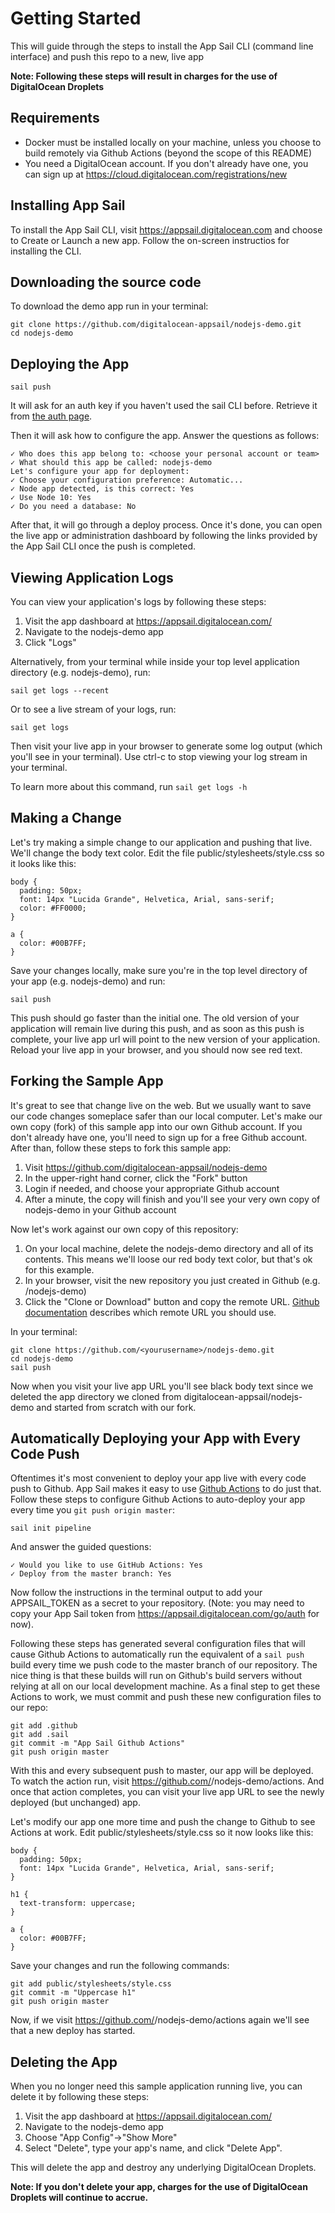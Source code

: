 # Getting Started #

This will guide through the steps to install the App Sail CLI (command line interface) and push this repo to a new, live app

**Note: Following these steps will result in charges for the use of DigitalOcean Droplets**

## Requirements

* Docker must be installed locally on your machine, unless you choose to build remotely via Github Actions (beyond the scope of this README)
* You need a DigitalOcean account. If you don't already have one, you can sign up at https://cloud.digitalocean.com/registrations/new
    

## Installing App Sail ##

To install the App Sail CLI, visit https://appsail.digitalocean.com and choose to Create or Launch a new app. Follow the on-screen instructios for installing the CLI.

## Downloading the source code

To download the demo app run in your terminal:

	git clone https://github.com/digitalocean-appsail/nodejs-demo.git
	cd nodejs-demo

## Deploying the App ##

	sail push

It will ask for an auth key if you haven't used the sail CLI before. Retrieve it from [the auth page](https://appsail.digitalocean.com/go/auth).

Then it will ask how to configure the app.
Answer the questions as follows:

	✓ Who does this app belong to: <choose your personal account or team>
	✓ What should this app be called: nodejs-demo
	Let's configure your app for deployment:
	✓ Choose your configuration preference: Automatic...
	✓ Node app detected, is this correct: Yes
	✓ Use Node 10: Yes
	✓ Do you need a database: No

After that, it will go through a deploy process. Once it's done, you can open the live app or administration dashboard by following the links provided by the App Sail CLI once the push is completed.

## Viewing Application Logs ##

You can view your application's logs by following these steps:
1. Visit the app dashboard at https://appsail.digitalocean.com/
1. Navigate to the nodejs-demo app
1. Click "Logs"

Alternatively, from your terminal while inside your top level application directory (e.g. nodejs-demo), run:

	sail get logs --recent
	
Or to see a live stream of your logs, run:

	sail get logs

Then visit your live app in your browser to generate some log output (which you'll see in your terminal). Use ctrl-c to stop viewing your log stream in your terminal.
	
To learn more about this command, run `sail get logs -h`


## Making a Change #

Let's try making a simple change to our application and pushing that live. We'll change the body text color. Edit the file public/stylesheets/style.css so it looks like this:
```
body {
  padding: 50px;
  font: 14px "Lucida Grande", Helvetica, Arial, sans-serif;
  color: #FF0000;
}

a {
  color: #00B7FF;
}
```

Save your changes locally, make sure you're in the top level directory of your app (e.g. nodejs-demo) and run:

	sail push
	
This push should go faster than the initial one. The old version of your application will remain live during this push, and as soon as this push is complete, your live app url will point to the new version of your application. Reload your live app in your browser, and you should now see red text.  

## Forking the Sample App

It's great to see that change live on the web. But we usually want to save our code changes someplace safer than our local computer. Let's make our own copy (fork) of this sample app into our own Github account. If you don't already have one, you'll need to sign up for a free Github account. After than, follow these steps to fork this sample app:
1. Visit https://github.com/digitalocean-appsail/nodejs-demo
1. In the upper-right hand corner, click the "Fork" button
1. Login if needed, and choose your appropriate Github account
1. After a minute, the copy will finish and you'll see your very own copy of nodejs-demo in your Github account

Now let's work against our own copy of this repository:
1. On your local machine, delete the nodejs-demo directory and all of its contents. This means we'll loose our red body text color, but that's ok for this example.
1. In your browser, visit the new repository you just created in Github (e.g. <yourusername>/nodejs-demo)
1. Click the "Clone or Download" button and copy the remote URL. [Github documentation](https://help.github.com/en/github/using-git/which-remote-url-should-i-use) describes which remote URL you should use.

In your terminal:

	git clone https://github.com/<yourusername>/nodejs-demo.git
	cd nodejs-demo
	sail push
	
Now when you visit your live app URL you'll see black body text since we deleted the app directory we cloned from digitalocean-appsail/nodejs-demo and started from scratch with our fork.

## Automatically Deploying your App with Every Code Push

Oftentimes it's most convenient to deploy your app live with every code push to Github. App Sail makes it easy to use [Github Actions](https://help.github.com/en/actions) to do just that. Follow these steps to configure Github Actions to auto-deploy your app every time you `git push origin master`:

	sail init pipeline
	
And answer the guided questions:

	✓ Would you like to use GitHub Actions: Yes
	✓ Deploy from the master branch: Yes
	
Now follow the instructions in the terminal output to add your APPSAIL_TOKEN as a secret to your repository. (Note: you may need to copy your App Sail token from https://appsail.digitalocean.com/go/auth for now).

Following these steps has generated several configuration files that will cause Github Actions to automatically run the equivalent of a `sail push` build every time we push code to the master branch of our repository. The nice thing is that these builds will run on Github's build servers without relying at all on our local development machine. As a final step to get these Actions to work, we must commit and push these new configuration files to our repo:

	git add .github
	git add .sail
	git commit -m "App Sail Github Actions"
	git push origin master
	
With this and every subsequent push to master, our app will be deployed. To watch the action run, visit https://github.com/<yourusername>/nodejs-demo/actions. And once that action completes, you can visit your live app URL to see the newly deployed (but unchanged) app.

Let's modify our app one more time and push the change to Github to see Actions at work. Edit public/stylesheets/style.css so it now looks like this:

```
body {
  padding: 50px;
  font: 14px "Lucida Grande", Helvetica, Arial, sans-serif;
}

h1 {
  text-transform: uppercase;
}

a {
  color: #00B7FF;
}
```

Save your changes and run the following commands:

	git add public/stylesheets/style.css
	git commit -m "Uppercase h1"
	git push origin master
	
Now, if we visit https://github.com/<yourusername>/nodejs-demo/actions again we'll see that a new deploy has started.
	


## Deleting the App #

When you no longer need this sample application running live, you can delete it by following these steps:
1. Visit the app dashboard at https://appsail.digitalocean.com/
1. Navigate to the nodejs-demo app
1. Choose "App Config"->"Show More"
1. Select "Delete", type your app's name, and click "Delete App".

This will delete the app and destroy any underlying DigitalOcean Droplets. 

**Note: If you don't delete your app, charges for the use of DigitalOcean Droplets will continue to accrue.**

